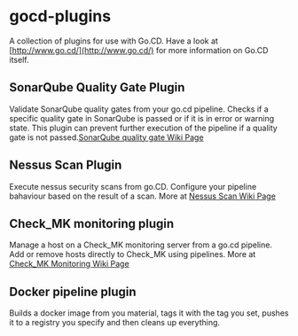 # gocd-plugins

A collection of plugins for use with Go.CD. Have a look at [http://www.go.cd/](http://www.go.cd/) for more information on Go.CD itself.

## SonarQube Quality Gate Plugin
Validate SonarQube quality gates from your go.cd pipeline. Checks if a specific quality gate in SonarQube is passed or if it is in error or warning state. This plugin can prevent further execution of the pipeline if a quality gate is not passed.[SonarQube quality gate Wiki Page](https://github.com/Haufe-Lexware/gocd-plugins/wiki/SonarQube-Quality-Gates-Task-Plugin)

## Nessus Scan Plugin
Execute nessus security scans from go.CD. Configure your pipeline bahaviour based on the result of a scan. More at [Nessus Scan Wiki Page](https://github.com/Haufe-Lexware/gocd-plugins/wiki/Nessus-Scan-Task-Plugin)

## Check_MK monitoring plugin
Manage a host on a Check_MK monitoring server from a go.cd pipeline. Add or remove hosts directly to Check_MK using pipelines. More at [Check_MK Monitoring Wiki Page](https://github.com/Haufe-Lexware/gocd-plugins/wiki/Check_Mk-Monitoring-Task-Plugin)

## Docker pipeline plugin
Builds a docker image from you material, tags it with the tag you set, pushes it to a registry you specify and then cleans up everything.